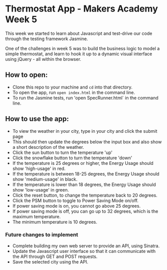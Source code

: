# Thermostat App - Makers Academy Week 5 #

This week we started to learn about Javascript and test-drive our code through the testing framework Jasmine.

One of the challenges in week 5 was to build the business logic to model a simple thermostat, and learn to hook it up to a dynamic visual interface using jQuery - all within the browser.

## How to open: ##

  * Clone this repo to your machine and `cd` into that directory.
  * To open the app, run `open index.html` in the command line.
  * To run the Jasmine tests, run 'open SpecRunner.html` in the command line.
  
## How to use the app: ##
  * To view the weather in your city, type in your city and click the submit page
  * This should then update the degrees below the input box and also show a short description of the weather.
  * Click the sun button to turn the temperature 'up'
  * Click the snowflake button to turn the temperature 'down'
  * If the temperature is 25 degrees or higher, the Energy Usage should show 'high-usage' in red.
  * If the temperature is between 18-25 degrees, the Energy Usage should show 'medium-usage' in black.
  * If the temperature is lower than 18 degrees, the Energy Usage should show 'low-usage' in green.
  * Click the reset button, to change the temperature back to 20 degrees.
  * Click the PSM button to toggle to Power Saving Mode on/off. 
  * If power saving mode is on, you cannot go above 25 degrees.
  * If power saving mode is off, you can go up to 32 degrees, which is the maximum temperature.
  * The minimum temperature is 10 degrees.

### Future changes to implement ###
  * Complete building my own web server to provide an API, using Sinatra.
  * Update the Javascript user interface so that it can communicate with the API through GET and POST requests.
  * Save the selected city using the API.
 
